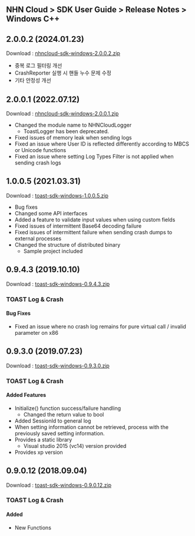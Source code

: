 ## NHN Cloud > SDK User Guide > Release Notes > Windows C++

## 2.0.0.2 (2024.01.23)
Download : [nhncloud-sdk-windows-2.0.0.2.zip](https://static.toastoven.net/toastcloud/sdk_download/toast/windows/2.0.0/nhncloud-sdk-windows-2.0.0.2.zip)
* 중복 로그 필터링 개선
* CrashReporter 실행 시 핸들 누수 문제 수정
* 기타 안정성 개선


## 2.0.0.1 (2022.07.12)
Download : [nhncloud-sdk-windows-2.0.0.1.zip](https://static.toastoven.net/toastcloud/sdk_download/toast/windows/2.0.0/nhncloud-sdk-windows-2.0.0.1.zip)
* Changed the module name to NHNCloudLogger
	* ToastLogger has been deprecated.
* Fixed issues of memory leak when sending logs
* Fixed an issue where User ID is reflected differently according to MBCS or Unicode functions
* Fixed an issue where setting Log Types Filter is not applied when sending crash logs

## 1.0.0.5 (2021.03.31)
Download : [toast-sdk-windows-1.0.0.5.zip](https://static.toastoven.net/toastcloud/sdk_download/toast/windows/1.0.0/toast-sdk-windows-1.0.0.5.zip)
* Bug fixes
* Changed some API interfaces
* Added a feature to validate input values when using custom fields
* Fixed issues of intermittent Base64 decoding failure
* Fixed issues of intermittent failure when sending crash dumps to external processes
* Changed the structure of distributed binary
	* Sample project included

## 0.9.4.3 (2019.10.10)
Download : [toast-sdk-windows-0.9.4.3.zip](https://static.toastoven.net/toastcloud/sdk_download/toast/windows/0.9.4/toast-sdk-windows-0.9.4.3.zip)


### TOAST Log & Crash

#### Bug Fixes

* Fixed an issue where no crash log remains for pure virtual call / invalid parameter on x86

## 0.9.3.0 (2019.07.23)
Download : [toast-sdk-windows-0.9.3.0.zip](https://static.toastoven.net/toastcloud/sdk_download/toast/windows/0.9.3/toast-sdk-windows-0.9.3.0.zip)

### TOAST Log & Crash

#### Added Features

* Initialize() function success/failure handling
	* Changed the return value to bool
* Added SessionId to general log
* When setting information cannot be retrieved, process with the previously saved setting information.
* Provides a static library
	* Visual studio 2015 (vc14) version provided
* Provides xp version

## 0.9.0.12 (2018.09.04)
Download : [toast-sdk-windows-0.9.0.12.zip](https://static.toastoven.net/toastcloud/sdk_download/toast/windows/0.9.0/toast-sdk-windows-0.9.0.12.zip)

### TOAST Log & Crash

#### Added

* New Functions


